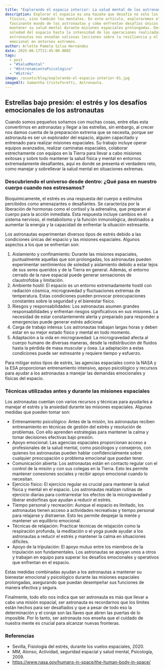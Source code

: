 ```yaml
---
title: "Explorando el espacio interior: La salud mental de los astronautas"
description: Explorar el espacio es una hazaña que desafía no solo los límites
  físicos, sino también los mentales. En este artículo, exploraremos el
  fascinante mundo de los astronautas y cómo enfrentan desafíos únicos para
  mantener su salud mental durante misiones espaciales prolongadas. Desde la
  soledad del espacio hasta la intensidad de las operaciones realizadas, los
  astronautas nos enseñan valiosas lecciones sobre la resiliencia y el cuidado
  emocional en entornos extremos.
author: Arlette Pamela Silva Hernández
date: 2025-06-17T21:45:00.000Z
tags:
  - post
  - "#SaludMental"
  - "#EntrenamientoPsicológico"
  - "#Estrés"
image: /assets/blog/explorando-el-espacio-interior-01.jpg
imageAlt: Samantha Cristoforetti, Astronauta.
---
```

## Estrellas bajo presión: el estrés y los desafíos emocionales de los astronautas

Cuando somos pequeños soñamos con muchas cosas, entre ellas esta convertirnos en astronautas y llegar a las estrellas, sin embargo, al crecer nos damos cuenta de la preparación extrema que se necesita, porque ser astronauta es ser un explorador del espacio, alguien capacitado y entrenado para realizar misiones espaciales. Su trabajo incluye operar equipos avanzados, realizar caminatas espaciales, colaborar estrechamente con equipos en la Tierra para llevar a cabo misiones exitosas y sobre todo mantener la salud física y mental en entornos extremadamente desafiantes, aquí es donde se presenta el verdadero reto, como manejar y sobrellevar la salud mental en situaciones extremas.

### Descubriendo el universo desde dentro: ¿Qué pasa en nuestro cuerpo cuando nos estresamos?

Bioquímicamente, el estrés es una respuesta del cuerpo a estímulos percibidos como amenazantes o desafiantes. Se caracteriza por la liberación de hormonas como el cortisol y la adrenalina, que preparan al cuerpo para la acción inmediata. Esta respuesta incluye cambios en el sistema nervioso, el metabolismo y la función inmunológica, destinados a aumentar la energía y la capacidad de enfrentar la situación estresante.

Los astronautas experimentan diversos tipos de estrés debido a las condiciones únicas del espacio y las misiones espaciales. Algunos aspectos a los que se enfrentan son:

1. Aislamiento y confinamiento: Durante las misiones espaciales, puntualmente aquellas que son prolongadas, los astronautas pueden experimentar sentimientos de soledad y aislamiento debido a estar lejos de sus seres queridos y de la Tierra en general. Además, el entorno cerrado de la nave espacial puede generar sensaciones de claustrofobia y limitación.
2. Ambiente hostil: El espacio es un entorno extremadamente hostil con radiación cósmica, microgravedad y fluctuaciones extremas de temperatura. Estas condiciones pueden provocar preocupaciones constantes sobre la seguridad y el bienestar físico.
3. Riesgos y responsabilidades: Los astronautas asumen grandes responsabilidades y enfrentan riesgos significativos en sus misiones. La necesidad de estar constantemente alerta y preparado para responder a emergencias puede generar estrés adicional.
4. Carga de trabajo intensa: Los astronautas trabajan largas horas y deben estar en su mejor estado físico y mental en todo momento.
5. Adaptación a la vida en microgravedad: La microgravedad afecta al cuerpo humano de diversas maneras, desde la redistribución de fluidos hasta la pérdida de masa muscular y ósea. La adaptación a estas condiciones puede ser estresante y requiere tiempo y esfuerzo.

Para mitigar estos tipos de estrés, las agencias espaciales como la NASA y la ESA proporcionan entrenamiento intensivo, apoyo psicológico y recursos para ayudar a los astronautas a manejar las demandas emocionales y físicas del espacio.

### Técnicas utilizadas antes y durante las misiones espaciales

Los astronautas cuentan con varios recursos y técnicas para ayudarles a manejar el estrés y la ansiedad durante las misiones espaciales. Algunas medidas que pueden tomar son:

* Entrenamiento psicológico: Antes de la misión, los astronautas reciben entrenamiento en técnicas de gestión del estrés y resolución de problemas. Con ello aprenden estrategias para mantener la calma y tomar decisiones efectivas bajo presión.
* Apoyo emocional: Las agencias espaciales proporcionan acceso a profesionales de la salud mental, como psicólogos y consejeros, con quienes los astronautas pueden hablar confidencialmente sobre cualquier preocupación o problema emocional que puedan tener.
* Comunicación abierta: Los astronautas están en contacto regular con el control de la misión y con sus colegas en la Tierra. Esto les permite mantener conexiones sociales y recibir apoyo emocional cuando lo necesitan.
* Ejercicio físico: El ejercicio regular es crucial para mantener la salud física y mental en el espacio. Los astronautas realizan rutinas de ejercicio diarias para contrarrestar los efectos de la microgravedad y liberar endorfinas que ayudan a reducir el estrés.
* Tiempo personal y recreación: Aunque el espacio es limitado, los astronautas tienen acceso a actividades recreativas y tiempo personal para relajarse y distraerse. Esto les permite despejar la mente y mantener un equilibrio emocional.
* Técnicas de relajación: Practicar técnicas de relajación como la respiración profunda, la meditación o el yoga puede ayudar a los astronautas a reducir el estrés y mantener la calma en situaciones difíciles.
* Apoyo de la tripulación: El apoyo mutuo entre los miembros de la tripulación son fundamentales. Los astronautas se apoyan unos a otros y trabajan en equipo para superar los desafíos emocionales y operativos que enfrentan en el espacio.

Estas medidas combinadas ayudan a los astronautas a mantener su bienestar emocional y psicológico durante las misiones espaciales prolongadas, asegurando que puedan desempeñar sus funciones de manera efectiva y segura.

Finalmente, todo ello nos indica que ser astronauta es más que llevar a cabo una misión espacial, ser astronauta es recordarnos que los límites están hechos para ser desafiados y que a pesar de todo eso la determinación y el coraje son las llaves que abren las puertas de lo imposible. Por lo tanto, ser astronauta nos enseña que el cuidado de nuestra mente es crucial para alcanzar nuevas fronteras.

### Referencias

* Sevilla, Fisiología del estrés, durante los vuelos espaciales, 2020.
* MM, Alonso, Actividad, seguridad espacial y salud mental, Psicología, 2009.
* <https://www.nasa.gov/humans-in-space/the-human-body-in-space/>

